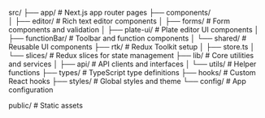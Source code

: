 src/
├── app/ # Next.js app router pages
├── components/  
│ ├── editor/ # Rich text editor components
│ ├── forms/ # Form components and validation
│ ├── plate-ui/ # Plate editor UI components
│ ├── functionBar/ # Toolbar and function components
│ └── shared/ # Reusable UI components
├── rtk/ # Redux Toolkit setup
│ ├── store.ts
│ └── slices/ # Redux slices for state management
├── lib/ # Core utilities and services
│ ├── api/ # API clients and interfaces
│ └── utils/ # Helper functions
├── types/ # TypeScript type definitions
├── hooks/ # Custom React hooks
├── styles/ # Global styles and theme
└── config/ # App configuration

public/ # Static assets
